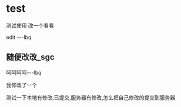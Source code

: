 # test
测试使用
改一个看看

edit ---lbq

## 随便改改_sgc

呵呵呵呵---lbq



我修改了一个


测试一下本地有修改,已提交,服务器有修改,怎么把自己修改的提交到服务器

